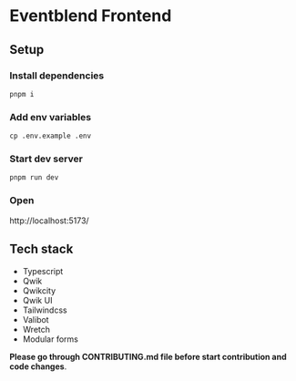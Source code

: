 # Eventblend Frontend

## Setup

### Install dependencies

```
pnpm i
```

### Add env variables

```
cp .env.example .env
```

### Start dev server

```
pnpm run dev
```

### Open

http://localhost:5173/

## Tech stack

- Typescript
- Qwik
- Qwikcity
- Qwik UI
- Tailwindcss
- Valibot
- Wretch
- Modular forms

**Please go through CONTRIBUTING.md file before start contribution and code changes**.
